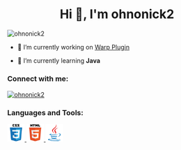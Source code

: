 <h1 align="center">Hi 👋, I'm ohnonick2</h1>
<p align="left"> <img src="https://komarev.com/ghpvc/?username=ohnonick2&label=Profile%20views&color=0e75b6&style=flat" alt="ohnonick2" /> </p>

- 🔭 I’m currently working on [Warp Plugin](https://www.spigotmc.org/resources/warp-plugin.100264/)

- 🌱 I’m currently learning **Java**

<h3 align="left">Connect with me:</h3>
<p align="left">
<a href="https://www.youtube.com/c/ohnonick2" target="blank"><img align="center" src="https://raw.githubusercontent.com/rahuldkjain/github-profile-readme-generator/master/src/images/icons/Social/youtube.svg" alt="ohnonick2" height="30" width="40" /></a>
</p>

<h3 align="left">Languages and Tools:</h3>
<p align="left"> <a href="https://www.w3schools.com/css/" target="_blank" rel="noreferrer"> <img src="https://raw.githubusercontent.com/devicons/devicon/master/icons/css3/css3-original-wordmark.svg" alt="css3" width="40" height="40"/> </a> <a href="https://www.w3.org/html/" target="_blank" rel="noreferrer"> <img src="https://raw.githubusercontent.com/devicons/devicon/master/icons/html5/html5-original-wordmark.svg" alt="html5" width="40" height="40"/> </a> <a href="https://www.java.com" target="_blank" rel="noreferrer"> <img src="https://raw.githubusercontent.com/devicons/devicon/master/icons/java/java-original.svg" alt="java" width="40" height="40"/> </a> </p>
